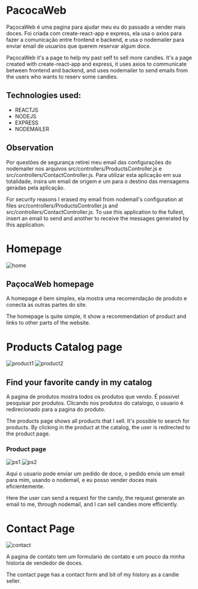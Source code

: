# PacocaWeb
PaçocaWeb é uma pagina para ajudar meu eu do passado a vender mais doces. Foi criada com create-react-app e express, ela usa o axios para fazer a comunicação entre frontend e backend, e usa o nodemailer para enviar email de usuarios que querem reservar algum doce.

PaçocaWeb it's a page to help my past self to sell more candies. It's a page created with create-react-app and express, it uses axios to communicate between frontend and backend, and uses nodemailer to send emails from the users who wants to reserv some candies.
## Technologies used:
<ul>
  <li>REACTJS</li>
  <li>NODEJS</li>
  <li>EXPRESS</li>
  <li>NODEMAILER</li>
</ul>

## Observation

Por questões de segurança retirei meu email das configurações do nodemailer nos arquivos src/controllers/ProductsController.js e src/controllers/ContactController.js. Para utilizar esta aplicação em sua totalidade, insira um email de origem e um para o destino das mensagems geradas pela aplicação.


For security reasons I erased my email from nodemail's configuration at files src/controllers/ProductsController.js and src/controllers/ContactController.js. To use this application to the fullest, insert an email to send and another to receive the messages generated by this application. 

# Homepage
![home](https://user-images.githubusercontent.com/68669058/121538511-36d6ce00-c9db-11eb-8998-75a3da67903d.png)
## PaçocaWeb homepage
A homepage é bem simples, ela mostra uma recomendação de produto e conecta as outras partes do site.

The homepage is quite simple, it show a recommendation of product and links to other parts of the website.

# Products Catalog page
![product1](https://user-images.githubusercontent.com/68669058/121539187-d4ca9880-c9db-11eb-96d1-5e17c125f50a.png)
![product2](https://user-images.githubusercontent.com/68669058/121539192-d5fbc580-c9db-11eb-9a04-4e25f598cf5c.png)

## Find your favorite candy in my catalog
A pagina de produtos mostra todos os produtos que vendo. É possivel pesquisar por produtos. Clicando nos produtos do catalogo, o usuario é redirecionado para a pagina do produto.

The products page shows all products that I sell. It's possible to search for products. By clicking in the product at the catalog, the user is redirected to the product page. 

### Product page
![ps1](https://user-images.githubusercontent.com/68669058/121541862-07759080-c9de-11eb-9b8b-2dbf0b95f47a.png)
![ps2](https://user-images.githubusercontent.com/68669058/121541879-09d7ea80-c9de-11eb-935c-733b1b857182.png)

Aqui o usuario pode enviar um pedido de doce, o pedido envia um email para mim, usando o nodemail, e eu posso vender doces mais eficientemente.

Here the user can send a request for the candy, the request generate an email to me, through nodemail, and I can sell candies more efficiently.

# Contact Page
![contact](https://user-images.githubusercontent.com/68669058/121542736-c3cf5680-c9de-11eb-843e-8b633ec00ab0.png)

A pagina de contato tem um formulario de contato e um pouco da minha historia de vendedor de doces.

The contact page has a contact form and bit of my history as a candie seller.

